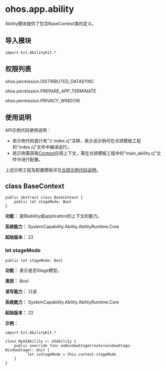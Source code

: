 # ohos.app.ability

Ability模块提供了包含BaseContext类的定义。

## 导入模块

```cangjie
import kit.AbilityKit.*
```

## 权限列表

ohos.permission.DISTRIBUTED_DATASYNC

ohos.permission.PREPARE_APP_TERMINATE

ohos.permission.PRIVACY_WINDOW

## 使用说明

API示例代码使用说明：

- 若示例代码首行有"// index.cj"注释，表示该示例可在仓颉模板工程的"index.cj"文件中编译运行。
- 若示例需获取[Context](./cj-apis-app-ability-ui_ability.md#class-context)应用上下文，需在仓颉模板工程中的"main_ability.cj"文件中进行配置。

上述示例工程及配置模板详见[仓颉示例代码说明](../../cj-development-intro.md#仓颉示例代码说明)。

## class BaseContext

```cangjie
public abstract class BaseContext {
    public let stageMode: Bool
}
```

**功能：** 提供ability或application的上下文的能力。

**系统能力：** SystemCapability.Ability.AbilityRuntime.Core

**起始版本：** 22

### let stageMode

```cangjie
public let stageMode: Bool
```

**功能：** 表示是否Stage模型。

**类型：** Bool

**读写能力：** 只读

**系统能力：** SystemCapability.Ability.AbilityRuntime.Core

**起始版本：** 22

**示例：**

<!-- compile -->
```cangjie
import kit.AbilityKit.*

class MyUIAbility <: UIAbility {
    public override func onWindowStageCreate(windowStage: WindowStage): Unit {
          let isStageMode = this.context.stageMode
    }
}

